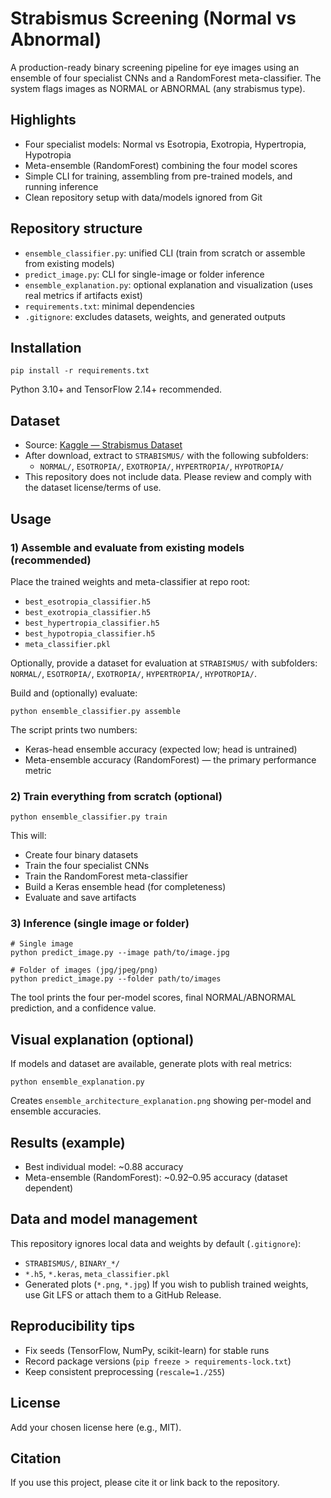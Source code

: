 # Strabismus Screening (Normal vs Abnormal)

A production-ready binary screening pipeline for eye images using an ensemble of four specialist CNNs and a RandomForest meta-classifier. The system flags images as NORMAL or ABNORMAL (any strabismus type).

## Highlights
- Four specialist models: Normal vs Esotropia, Exotropia, Hypertropia, Hypotropia
- Meta-ensemble (RandomForest) combining the four model scores
- Simple CLI for training, assembling from pre-trained models, and running inference
- Clean repository setup with data/models ignored from Git

## Repository structure
- `ensemble_classifier.py`: unified CLI (train from scratch or assemble from existing models)
- `predict_image.py`: CLI for single-image or folder inference
- `ensemble_explanation.py`: optional explanation and visualization (uses real metrics if artifacts exist)
- `requirements.txt`: minimal dependencies
- `.gitignore`: excludes datasets, weights, and generated outputs

## Installation
```
pip install -r requirements.txt
```
Python 3.10+ and TensorFlow 2.14+ recommended.

## Dataset
- Source: [Kaggle — Strabismus Dataset](https://www.kaggle.com/datasets/ananthamoorthya/strabismus)
- After download, extract to `STRABISMUS/` with the following subfolders:
  - `NORMAL/`, `ESOTROPIA/`, `EXOTROPIA/`, `HYPERTROPIA/`, `HYPOTROPIA/`
- This repository does not include data. Please review and comply with the dataset license/terms of use.

## Usage

### 1) Assemble and evaluate from existing models (recommended)
Place the trained weights and meta-classifier at repo root:
- `best_esotropia_classifier.h5`
- `best_exotropia_classifier.h5`
- `best_hypertropia_classifier.h5`
- `best_hypotropia_classifier.h5`
- `meta_classifier.pkl`

Optionally, provide a dataset for evaluation at `STRABISMUS/` with subfolders:
`NORMAL/`, `ESOTROPIA/`, `EXOTROPIA/`, `HYPERTROPIA/`, `HYPOTROPIA/`.

Build and (optionally) evaluate:
```
python ensemble_classifier.py assemble
```
The script prints two numbers:
- Keras-head ensemble accuracy (expected low; head is untrained)
- Meta-ensemble accuracy (RandomForest) — the primary performance metric

### 2) Train everything from scratch (optional)
```
python ensemble_classifier.py train
```
This will:
- Create four binary datasets
- Train the four specialist CNNs
- Train the RandomForest meta-classifier
- Build a Keras ensemble head (for completeness)
- Evaluate and save artifacts

### 3) Inference (single image or folder)
```
# Single image
python predict_image.py --image path/to/image.jpg

# Folder of images (jpg/jpeg/png)
python predict_image.py --folder path/to/images
```
The tool prints the four per-model scores, final NORMAL/ABNORMAL prediction, and a confidence value.

## Visual explanation (optional)
If models and dataset are available, generate plots with real metrics:
```
python ensemble_explanation.py
```
Creates `ensemble_architecture_explanation.png` showing per-model and ensemble accuracies.

## Results (example)
- Best individual model: ~0.88 accuracy
- Meta-ensemble (RandomForest): ~0.92–0.95 accuracy (dataset dependent)

## Data and model management
This repository ignores local data and weights by default (`.gitignore`):
- `STRABISMUS/`, `BINARY_*/`
- `*.h5`, `*.keras`, `meta_classifier.pkl`
- Generated plots (`*.png`, `*.jpg`)
If you wish to publish trained weights, use Git LFS or attach them to a GitHub Release.

## Reproducibility tips
- Fix seeds (TensorFlow, NumPy, scikit-learn) for stable runs
- Record package versions (`pip freeze > requirements-lock.txt`)
- Keep consistent preprocessing (`rescale=1./255`)

## License
Add your chosen license here (e.g., MIT).

## Citation
If you use this project, please cite it or link back to the repository.
